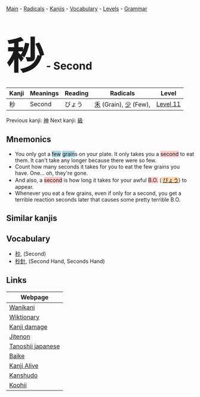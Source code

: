 <style> bigfont {font-size: 100px}</style>
[Main](../index.md) -
[Radicals](../radicals.md) -
[Kanjis](../kanjis.md) -
[Vocabulary](../vocabulary.md) -
[Levels](../levels.md) -
[Grammar](../grammar.md)
# <bigfont> 秒</bigfont> - Second 

| Kanji | Meanings | Reading | Radicals | Level |
| --- | --- | --- | --- | --- |
| 秒 | Second | びょう | [禾](../radicals/禾.md) (Grain), [少](../radicals/少.md) (Few),  | [Level 11](../levels/wk_level11.md) |

Previous kanji: [神](神.md) Next kanji: [級](級.md) 

## Mnemonics
 * You only got a <span style="background-color:#ADD8E6"> few</span> <span style="background-color:#ADD8E6"> grain</span>s on your plate. It only takes you a  <span style="background-color:#ffcccb"> second</span> to eat them. It can't take any longer because there were so few.
* Count how many seconds it takes for you to eat the few grains you have. One... oh, they're gone.
* And also, a <span style="background-color:#ffcccb"> second</span> is how long it takes for your awful <span style="background-color:#ffcccb"> B.O.</span> (<span style="background-color:#fed8b1"> [びょう](https://jisho.org/search/びょう)</span>) to appear. 
* Whenever you eat a few grains, even if only for a second, you get a terrible reaction seconds later that causes some pretty terrible B.O.


## Similar kanjis
 


## Vocabulary
 * [秒](../vocabulary/秒.md), (Second)
* [秒針](../vocabulary/秒.md), (Second Hand, Seconds Hand)



## Links 

| Webpage |
| --- |
| [Wanikani          ](https://www.wanikani.com/kanji/秒) |
| [Wiktionary        ](https://en.wiktionary.org/wiki/秒) |
| [Kanji damage      ](http://www.kanjidamage.com/kanji/search?utf8=✓&q=秒) |
| [Jitenon           ](https://jitenon.com/kanji/秒) |
| [Tanoshii japanese ](https://www.tanoshiijapanese.com/dictionary/kanji.cfm?k=秒) |
| [Baike             ](https://baike.baidu.com/item/秒) |
| [Kanji Alive       ](https://app.kanjialive.com/秒) |
| [Kanshudo          ](https://www.kanshudo.com/searchmn?q=秒) |
| [Koohii            ](https://kanji.koohii.com/study/kanji/秒) |
